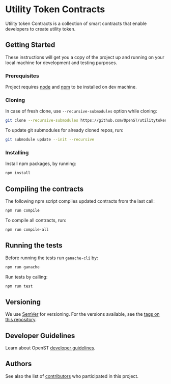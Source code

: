 # Utility Token Contracts

Utility token Contracts is a collection of smart contracts that enable developers to
create utility token.

## Getting Started

These instructions will get you a copy of the project up and running on your
local machine for development and testing purposes.

### Prerequisites

Project requires [node](https://nodejs.org/en/) and
[npm](https://www.npmjs.com/get-npm) to be installed on dev machine.

### Cloning

In case of fresh clone, use `--recursive-submodules` option while cloning:

```bash
git clone --recursive-submodules https://github.com/OpenST/utilitytoken-contracts.git
```

To update git submodules for already cloned repos, run:

```bash
git submodule update --init --recursive
```

### Installing

Install npm packages, by running:

```bash
npm install
```

## Compiling the contracts

The following npm script compiles updated contracts from the last call:

```bash
npm run compile
```

To compile all contracts, run:

```bash
npm run compile-all
```

## Running the tests

Before running the tests run `ganache-cli` by:

```bash
npm run ganache
```

Run tests by calling:

```bash
npm run test
```

## Versioning

We use [SemVer](http://semver.org/) for versioning. For the versions available,
see the [tags on this repository](https://github.com/openst/utilitytoken-contracts/tags).

## Developer Guidelines
Learn about OpenST [developer guidelines](https://github.com/OpenST/developer-guidelines). 

## Authors

See also the list of [contributors](https://github.com/OpenST/utilitytoken-contracts/graphs/contributors)
who participated in this project.
